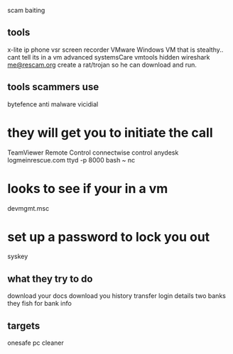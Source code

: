 scam baiting

tools
-----
x-lite ip phone
vsr screen recorder
VMware
    Windows VM that is stealthy.. cant tell its in a vm
    advanced systemsCare
    vmtools hidden
  wireshark
me@rescam.org
create a rat/trojan so he can download and run. 


tools scammers use
------------------
bytefence anti malware
vicidial

# they will get you to initiate the call
TeamViewer Remote Control
connectwise control
anydesk
logmeinrescue.com
ttyd -p 8000 bash ~ nc

# looks to see if your in a vm
devmgmt.msc 

# set up a password to lock you out
syskey 

what they try to do
--------------------
download your docs
download you history
transfer login details two banks
they fish for bank info

targets
-------
onesafe pc cleaner
